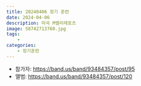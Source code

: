 ```yaml
---
title: 20240406 정기 훈련
date: 2024-04-06
description: 마곡 M밸리레포츠
image: 58742713760.jpg
tags:
    - 
categories:
    - 정기훈련
---
```


- 참가자: https://band.us/band/93484357/post/95
- 앨범: https://band.us/band/93484357/post/120
